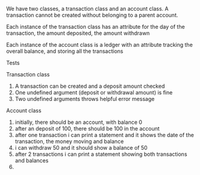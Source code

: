 We have two classes, a transaction class and an account class. A transaction cannot be created without belonging to a parent account.

Each instance of the transaction class has an attribute for the day of the transaction, the amount deposited, the amount withdrawn

Each instance of the account class is a ledger with an attribute tracking the overall balance, and storing all the transactions

Tests

Transaction class

1. A transaction can be created and a deposit amount checked
2. One undefined argument (deposit or withdrawal amount) is fine
3. Two undefined arguments throws helpful error message

Account class

1. initially, there should be an account, with balance 0
2. after an deposit of 100, there should be 100 in the account
3. after one transaction i can print a statement and it shows the date of the transaction, the money moving and balance
4. i can withdraw 50 and it should show a balance of 50
5. after 2 transactions i can print a statement showing both transactions and balances
6.
